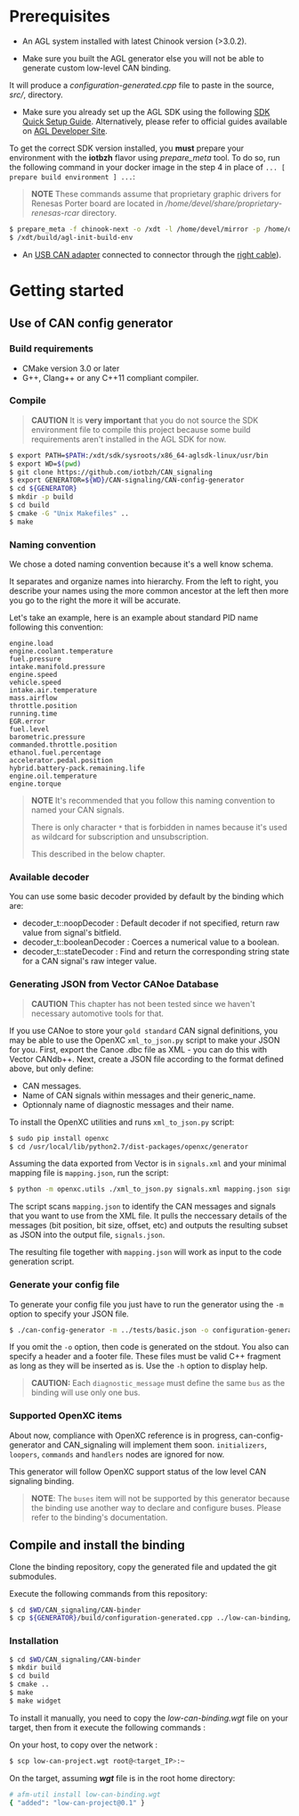 # Prerequisites

* An AGL system installed with latest Chinook version \(&gt;3.0.2\).

* Make sure you built the AGL generator else you will not be able to generate custom low-level CAN binding.

It will produce a _configuration-generated.cpp_ file to paste in the source, _src/_, directory.

* Make sure you already set up the AGL SDK using the following [SDK Quick Setup Guide](http://docs.iot.bzh/docs/getting_started/en/dev/reference/setup-sdk-environment.html). Alternatively, please refer to official guides available on [AGL Developer Site](http://docs.automotivelinux.org/docs/devguides/en/dev/#guides).

To get the correct SDK version installed, you **must** prepare your environment with the **iotbzh** flavor using _prepare_meta_ tool. To do so, run the following command in your docker image in the step 4 in place of `... [ prepare build environment ] ...`:

> **NOTE** These commands assume that proprietary graphic drivers for Renesas Porter board are located in _/home/devel/share/proprietary-renesas-rcar_ directory.

```bash
$ prepare_meta -f chinook-next -o /xdt -l /home/devel/mirror -p /home/devel/share/proprietary-renesas-rcar/ -t porter -e wipeconfig -e rm_work
$ /xdt/build/agl-init-build-env
```

* An [USB CAN adapter](http://shop.8devices.com/usb2can) connected to connector through the [right cable](http://www.mouser.fr/ProductDetail/EasySync/OBD-M-DB9-F-ES/)).

<!-- pagebreak -->

# Getting started

## Use of CAN config generator

### Build requirements

* CMake version 3.0 or later
* G++, Clang++ or any C++11 compliant compiler.

### Compile

> **CAUTION** It is **very important** that you do not source the SDK environment file to compile this project because some build requirements aren't installed in the AGL SDK for now.

```bash
$ export PATH=$PATH:/xdt/sdk/sysroots/x86_64-aglsdk-linux/usr/bin
$ export WD=$(pwd)
$ git clone https://github.com/iotbzh/CAN_signaling
$ export GENERATOR=${WD}/CAN-signaling/CAN-config-generator
$ cd ${GENERATOR}
$ mkdir -p build
$ cd build
$ cmake -G "Unix Makefiles" ..
$ make
```

### Naming convention

We chose a doted naming convention because it's a well know schema.

It separates and organize names into hierarchy. From the left to right, you describe your names using the more common ancestor at the left then more you go to the right the more it will be accurate.

Let's take an example, here is an example about standard PID name following this convention:

```
engine.load
engine.coolant.temperature
fuel.pressure
intake.manifold.pressure
engine.speed
vehicle.speed
intake.air.temperature
mass.airflow
throttle.position
running.time
EGR.error
fuel.level
barometric.pressure
commanded.throttle.position
ethanol.fuel.percentage
accelerator.pedal.position
hybrid.battery-pack.remaining.life
engine.oil.temperature
engine.torque
```

> **NOTE** It's recommended that you follow this naming convention to named your CAN signals.
>
> There is only character `*` that is forbidden in names because it's used as wildcard for subscription and unsubscription.
>
> This described in the below chapter.

### Available decoder

You can use some basic decoder provided by default by the binding which are:

* decoder_t::noopDecoder : Default decoder if not specified, return raw value from signal's bitfield.
* decoder_t::booleanDecoder : Coerces a numerical value to a boolean.
* decoder_t::stateDecoder : Find and return the corresponding string state for a CAN signal's raw integer value.

### Generating JSON from Vector CANoe Database

> **CAUTION** This chapter has not been tested since we haven't necessary automotive tools for that.

If you use CANoe to store your `gold standard` CAN signal definitions, you may be able to use the OpenXC `xml_to_json.py` script to make your JSON for you. First, export the Canoe .dbc file as XML - you can do this with Vector CANdb++. Next, create a JSON file according to the format defined above, but only define:

- CAN messages.
- Name of CAN signals within messages and their generic_name.
- Optionnaly name of diagnostic messages and their name.

To install the OpenXC utilities and runs `xml_to_json.py` script:

```bash
$ sudo pip install openxc
$ cd /usr/local/lib/python2.7/dist-packages/openxc/generator
```

Assuming the data exported from Vector is in `signals.xml` and your minimal mapping file is `mapping.json`, run the script:

```bash
$ python -m openxc.utils ./xml_to_json.py signals.xml mapping.json signals.json
```

The script scans `mapping.json` to identify the CAN messages and signals that you want to use from the XML file. It pulls the neccessary details of the messages (bit position, bit size, offset, etc) and outputs the resulting subset as JSON into the output file, `signals.json`.

The resulting file together with `mapping.json` will work as input to the code generation script.

### Generate your config file

To generate your config file you just have to run the generator using the `-m` option to specify your JSON file.

```bash
$ ./can-config-generator -m ../tests/basic.json -o configuration-generated.cpp
```

If you omit the `-o` option, then code is generated on the stdout.
You also can specify a header and a footer file.
These files must be valid C++ fragment as long as they will be inserted as is.
Use the `-h` option to display help.

> **CAUTION:** Each `diagnostic_message` must define the same `bus` as the binding will use only one bus.

### Supported OpenXC items

About now, compliance with OpenXC reference is in progress, can-config-generator and CAN\_signaling will implement them soon.
`initializers`, `loopers`, `commands` and `handlers` nodes are ignored for now.

This generator will follow OpenXC support status of the low level CAN signaling binding.

> **NOTE**: The `buses` item will not be supported by this generator because the binding use another way to declare and configure buses. Please refer to the binding's documentation.

## Compile and install the binding
Clone the binding repository, copy the generated file and updated the git submodules.

Execute the following commands from this repository:

```bash
$ cd $WD/CAN_signaling/CAN-binder
$ cp ${GENERATOR}/build/configuration-generated.cpp ../low-can-binding/binding
```

### Installation

```bash
$ cd $WD/CAN_signaling/CAN-binder
$ mkdir build
$ cd build
$ cmake ..
$ make
$ make widget
```

To install it manually, you need to copy the _low-can-binding.wgt_ file on your target, then from it execute the following commands :

On your host, to copy over the network :

```bash
$ scp low-can-project.wgt root@<target_IP>:~
```

On the target, assuming _**wgt**_ file is in the root home directory:

```bash
# afm-util install low-can-binding.wgt
{ "added": "low-can-project@0.1" }
```
